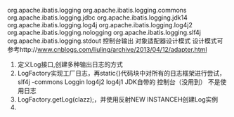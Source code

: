 org.apache.ibatis.logging
org.apache.ibatis.logging.commons
org.apache.ibatis.logging.jdbc
org.apache.ibatis.logging.jdk14
org.apache.ibatis.logging.log4j
org.apache.ibatis.logging.log4j2
org.apache.ibatis.logging.nologging
org.apache.ibatis.logging.slf4j    
org.apache.ibatis.logging.stdout  控制台输出
对象适配器设计模式
设计模式可参考http://www.cnblogs.com/liuling/archive/2013/04/12/adapter.html

1. 定义Log接口,创建多种输出日志的方式
2. LogFactory实现工厂日志，再static{}代码块中对所有的日志框架进行尝试，slf4j -commons Loggin log4j2 log4j1 JDK自带的 控制台（没用到） 不是使用日志
3. LogFactory.getLog(clazz);，并使用反射NEW INSTANCEH创建Log实例
4. 